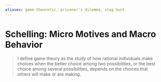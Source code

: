 ```yaml
---
aliases: game-theoretic, prisoner's dilemma, stag hunt
---
```


# Schelling: Micro Motives and Macro Behavior

> I define game theory as the study of how rational individuals make choices when the better choice among two possibilities, or the best choice among several possibilities, depends on the choices that others will make or are making.